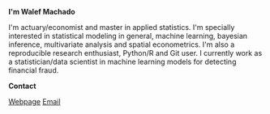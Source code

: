 
**I'm Walef Machado** 

I'm actuary/economist and master in applied statistics. I'm specially interested in statistical modeling in general, machine learning, bayesian inference, multivariate analysis and spatial econometrics. I'm also a reproducible research enthusiast, Python/R and Git user. I currently work as a statistician/data scientist in machine learning models for detecting financial fraud.
 
**Contact** 

[Webpage](https://walefmachado.github.io)
[Email](mailto:walefm2@gmail.com)  

<br/>
<!
![Github Stats](https://github-readme-stats.vercel.app/api?username=walefmachado&count_private=true&show_icons=true&include_all_commits=true)
![Top Langs](https://github-readme-stats.vercel.app/api/top-langs/?username=walefmachado&hide=TeX&layout=compact)
>
